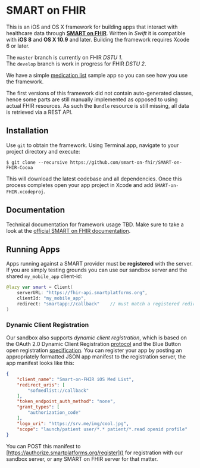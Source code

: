 SMART on FHIR
=============

This is an iOS and OS X framework for building apps that interact with healthcare data through [**SMART on FHIR**](http://docs.smartplatforms.org).
Written in _Swift_ it is compatible with **iOS 8** and **OS X 10.9** and later.
Building the framework requires Xcode 6 or later.

The `master` branch is currently on FHIR _DSTU 1_.  
The `develop` branch is work in progress for FHIR _DSTU 2_.

We have a simple [medication list](https://github.com/p2/SoF-MedList) sample app so you can see how you use the framework.

The first versions of this framework did not contain auto-generated classes, hence some parts are still manually implemented as opposed to using actual FHIR resources.
As such the `Bundle` resource is still missing, all data is retrieved via a REST API.


Installation
------------

Use `git` to obtain the framework.
Using Terminal.app, navigate to your project directory and execute:

    $ git clone --recursive https://github.com/smart-on-fhir/SMART-on-FHIR-Cocoa

This will download the latest codebase and all dependencies.
Once this process completes open your app project in Xcode and add `SMART-on-FHIR.xcodeproj`.


Documentation
-------------

Technical documentation for framework usage TBD.
Make sure to take a look at the [official SMART on FHIR documentation](http://docs.smartplatforms.org).


Running Apps
------------

Apps running against a SMART provider must be **registered** with the server.
If you are simply testing grounds you can use our sandbox server and the shared `my_mobile_app` client-id:

```Swift
@lazy var smart = Client(
    serverURL: "https://fhir-api.smartplatforms.org",
    clientId: "my_mobile_app",
    redirect: "smartapp://callback"    // must match a registered redirect uri
)
```

### Dynamic Client Registration

Our sandbox also supports _dynamic client registration_, which is based on the OAuth 2.0 Dynamic Client Registration [protocol](http://tools.ietf.org/html/draft-ietf-oauth-dyn-reg-17) and the Blue Button open registration [specification](http://blue-button.github.io/blue-button-plus-pull/#registration-open).
You can register your app by posting an appropriately formatted JSON app manifest to the registration server, the app manifest looks like this:

```json
{
	"client_name": "Smart-on-FHIR iOS Med List",
	"redirect_uris": [
		"sofmedlist://callback"
	],
	"token_endpoint_auth_method": "none",
	"grant_types": [
		"authorization_code"
	],
	"logo_uri": "https://srv.me/img/cool.jpg",
	"scope": "launch/patient user/*.* patient/*.read openid profile"
}
```

You can POST this manifest to [https://authorize.smartplatforms.org/register]() for registration with our sandbox server, or any SMART on FHIR server for that matter.

